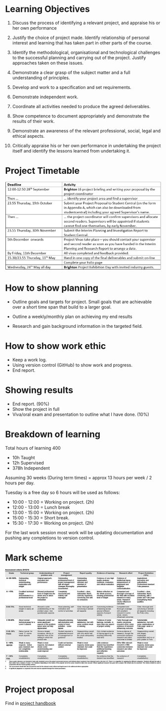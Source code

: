 # Learning Objectives

1) Discuss the process of identifying a relevant project, and appraise his or her own performance

2) Justify the choice of project made. Identify relationship of personal interest and learning that has taken part in other parts of the course.

3) Identify the methodological, organisational and technological challenges to the successful planning and carrying out of the project. Justify approaches taken on these issues.

4) Demonstrate a clear grasp of the subject matter and a full understanding of principles.

5) Develop and work to a specification and set requirements.

6) Demonstrate independent work.

7) Coordinate all activities needed to produce the agreed deliverables.

8) Show competence to document appropriately and demonstrate the results of their work.

9) Demonstrate an awareness of the relevant professional, social, legal and ethical aspects.

10) Critically appraise his or her own performance in undertaking the project itself and identify the lessons learned from undertaking it.

# Project Timetable

![Project timetable](./Images/projecttimetable.png)


# How to show planning

- Outline goals and targets for project. Small goals that are achievable over a short time span that build to a larger goal.

- Outline a weekly/monthly plan on achieving my end results

- Research and gain background information in the targeted field.

# How to show work ethic

- Keep a work log.
- Using version control (GitHub) to show work and progress.
- End report.

# Showing results
- End report. (90%)
- Show the project in full
- Viva/oral exam and presentation to outline what I have done. (10%)

# Breakdown of learning

Total hours of learning 400

- 10h Taught
- 12h Supervised
- 378h Independent

Assuming 30 weeks (During term times) = approx 13 hours per week / 2 hours per day.

Tuesday is a free day so 6 hours will be used as follows:

- 10:00 - 12:00 = Working on project. (2h)
- 12:00 - 13:00 = Lunch break 
- 13:00 - 15:00 = Working on project. (2h)
- 15:00 - 15:30 = Short break. 
- 15:30 - 17:30 = Working on project. (2h)

For the last work session most work will be updating documentation and pushing any completions to version control. 

# Mark scheme

![Mark Scheme](./Images/markscheme.png)

# Project proposal

Find in [project handbook](https://studentcentral.brighton.ac.uk/bbcswebdav/pid-2748868-dt-content-rid-5130686_1/xid-5130686_1)

